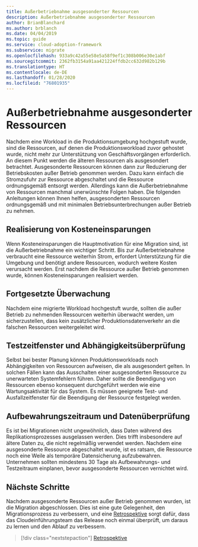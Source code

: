 ```yaml
---
title: Außerbetriebnahme ausgesonderter Ressourcen
description: Außerbetriebnahme ausgesonderter Ressourcen
author: BrianBlanchard
ms.author: brblanch
ms.date: 04/04/2019
ms.topic: guide
ms.service: cloud-adoption-framework
ms.subservice: migrate
ms.openlocfilehash: 933a9c42a55e58e5a58f9ef1c308b006e30e1abf
ms.sourcegitcommit: 2362fb3154a91aa421224ffdb2cc632d982b129b
ms.translationtype: HT
ms.contentlocale: de-DE
ms.lasthandoff: 01/28/2020
ms.locfileid: "76801935"
---
```

# <a name="decommission-retired-assets"></a>Außerbetriebnahme ausgesonderter Ressourcen

Nachdem eine Workload in die Produktionsumgebung hochgestuft wurde, sind die Ressourcen, auf denen die Produktionsworkload zuvor gehostet wurde, nicht mehr zur Unterstützung von Geschäftsvorgängen erforderlich. An diesem Punkt werden die älteren Ressourcen als ausgesondert betrachtet. Ausgesonderte Ressourcen können dann zur Reduzierung der Betriebskosten außer Betrieb genommen werden. Dazu kann einfach die Stromzufuhr zur Ressource abgeschaltet und die Ressource ordnungsgemäß entsorgt werden. Allerdings kann die Außerbetriebnahme von Ressourcen manchmal unerwünschte Folgen haben. Die folgenden Anleitungen können Ihnen helfen, ausgesonderten Ressourcen ordnungsgemäß und mit minimalen Betriebsunterbrechungen außer Betrieb zu nehmen.

## <a name="cost-savings-realization"></a>Realisierung von Kosteneinsparungen

Wenn Kosteneinsparungen die Hauptmotivation für eine Migration sind, ist die Außerbetriebnahme ein wichtiger Schritt. Bis zur Außerbetriebnahme verbraucht eine Ressource weiterhin Strom, erfordert Unterstützung für die Umgebung und benötigt andere Ressourcen, wodurch weitere Kosten verursacht werden. Erst nachdem die Ressource außer Betrieb genommen wurde, können Kosteneinsparungen realisiert werden.

## <a name="continued-monitoring"></a>Fortgesetzte Überwachung

Nachdem eine migrierte Workload hochgestuft wurde, sollten die außer Betrieb zu nehmenden Ressourcen weiterhin überwacht werden, um sicherzustellen, dass kein zusätzlicher Produktionsdatenverkehr an die falschen Ressourcen weitergeleitet wird.

## <a name="testing-windows-and-dependency-validation"></a>Testzeitfenster und Abhängigkeitsüberprüfung

Selbst bei bester Planung können Produktionsworkloads noch Abhängigkeiten von Ressourcen aufweisen, die als ausgesondert gelten. In solchen Fällen kann das Ausschalten einer ausgesonderten Ressource zu unerwarteten Systemfehlern führen. Daher sollte die Beendigung von Ressourcen ebenso konsequent durchgeführt werden wie eine Wartungsaktivität für das System. Es müssen geeignete Test- und Ausfallzeitfenster für die Beendigung der Ressource festgelegt werden.

## <a name="holding-period-and-data-validation"></a>Aufbewahrungszeitraum und Datenüberprüfung

Es ist bei Migrationen nicht ungewöhnlich, dass Daten während des Replikationsprozesses ausgelassen werden. Dies trifft insbesondere auf ältere Daten zu, die nicht regelmäßig verwendet werden. Nachdem eine ausgesonderte Ressource abgeschaltet wurde, ist es ratsam, die Ressource noch eine Weile als temporäre Datensicherung aufzubewahren. Unternehmen sollten mindestens 30 Tage als Aufbewahrungs- und Testzeitraum einplanen, bevor ausgesonderte Ressourcen vernichtet wird.

## <a name="next-steps"></a>Nächste Schritte

Nachdem ausgesonderte Ressourcen außer Betrieb genommen wurden, ist die Migration abgeschlossen. Dies ist eine gute Gelegenheit, den Migrationsprozess zu verbessern, und eine [Retrospektive](./retrospective.md) sorgt dafür, dass das Cloudeinführungsteam das Release noch einmal überprüft, um daraus zu lernen und den Ablauf zu verbessern.

> [!div class="nextstepaction"]
> [Retrospektive](./retrospective.md)
